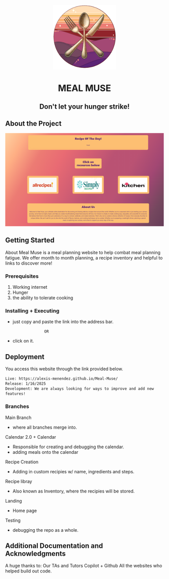 <div align="center">

  <img src="assets/images/logo/MealMuseLogo.png" alt="logo" width="200" height="auto" />
  <h1>MEAL MUSE</h1>
  
  <p>
                <h2> Don't let your hunger strike!</h2>
  </p>
</div>

##  About the Project

<div align="center"> 
  <img src="assets/images/landingpagetest.png" alt="screenshot" />
</div>





##  Getting Started
About
Meal Muse is a meal planning website to help combat meal planning fatigue. We offer  month to month planning, a recipe inventory and helpful to links to discover more! 

### Prerequisites

1. Working internet
2. Hunger
3. the ability to tolerate cooking


### Installing + Executing

* just copy and paste the link into the address bar.

                    OR

* click on it. 

##  Deployment

You access this website through the link provided below. 

    Live: https://alexis-menendez.github.io/Meal-Muse/
    Release: 1/16/2025
    Development: We are always looking for ways to improve and add new features! 
   

### Branches

 Main Branch
 * where all branches merge into.

 Calendar 2.0 + Calendar
 * Responsible for creating and debugging the calendar.
 * adding meals onto the calendar

Recipe Creation
 * Adding in custom recipies w/ name, ingredients and steps.

Recipe libray
* Also known as Inventory, where the recipies will be stored.

Landing
 * Home page

 Testing
 * debugging the repo as a whole.

##  Additional Documentation and Acknowledgments

   A huge thanks to:
   Our TAs and Tutors
   Copilot + Github
   All the websites who helped build out code.
